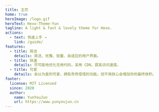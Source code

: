 ```yaml
---
title: 主页
home: true
heroImage: /logo.gif
heroText: Hexo-Theme-Yun
tagline: A light & fast & lovely theme for Hexo.
actions:
  - text: 快速上手 →
    link: /guide/
features:
  - title: 简洁
    details: 简洁、优雅、轻量、自适应的用户界面。
  - title: 快速
    details: 尽可能地优化无用代码，采用 CDN，提高访问速度。
  - title: 可爱
    details: 自以为是的可爱，拥有奇奇怪怪的功能。但不用担心会增加你的最终体积。
footer:
  license: MIT Licensed
  since: 2020
  author:
    name: YunYouJun
    url: https://www.yunyoujun.cn
---
```

